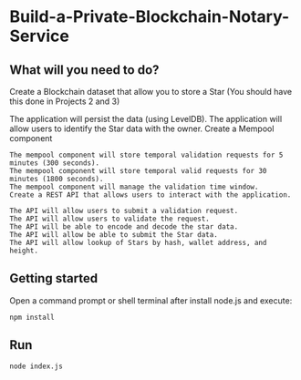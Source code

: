 # Build-a-Private-Blockchain-Notary-Service


## What will you need to do?
Create a Blockchain dataset that allow you to store a Star (You should have this done in Projects 2 and 3)

The application will persist the data (using LevelDB).
The application will allow users to identify the Star data with the owner.
Create a Mempool component
```
The mempool component will store temporal validation requests for 5 minutes (300 seconds).
The mempool component will store temporal valid requests for 30 minutes (1800 seconds).
The mempool component will manage the validation time window.
Create a REST API that allows users to interact with the application.
```
```
The API will allow users to submit a validation request.
The API will allow users to validate the request.
The API will be able to encode and decode the star data.
The API will allow be able to submit the Star data.
The API will allow lookup of Stars by hash, wallet address, and height.
```



## Getting started

Open a command prompt or shell terminal after install node.js and execute:

```
npm install
```
## Run

```
node index.js
```


```
